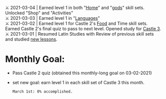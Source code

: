 :crossed_swords: 2021-03-04 | Earned level 1 in both "[Home](https://github.com/EO4wellness/T-I-L/blob/main/polyglot/latin/Castle-3/Home.md)" and "[gods](https://github.com/EO4wellness/T-I-L/blob/main/polyglot/latin/Castle-3/gods.md)" skill sets. Unlocked "Shop" and "Activities" <br>
:crossed_swords: 2021-03-03 | Earned level 1 in "[Languages](https://github.com/EO4wellness/T-I-L/blob/main/polyglot/latin/Castle-3/Language.md)" <br>
:crossed_swords: 2021-03-02 | Earned level 1 for Castle 2's [Food](https://github.com/EO4wellness/T-I-L/blob/main/polyglot/latin/Images/2021-03-02_Food-Lesson2.jpg) and Time skill sets. Earned Castle 2's final quiz to pass to next level.  Opened study for [Castle 3](https://github.com/EO4wellness/T-I-L/tree/main/polyglot/latin/Castle-3).<br>
:crossed_swords: 2021-03-01 | Resumed Latin Studies with Review of previous skill sets and studied [new lessons](https://github.com/EO4wellness/T-I-L/blob/main/polyglot/latin/Images/2021-03-01_Ace-Skill-Perfect-Scores.jpg). 

# Monthly Goal: 
* Pass Castle 2 quiz (obtained this monthly-long goal on 03-02-2021)
* set new goal: earn level 1 in each skill set of Castle 3 this month. 

      March 1st: 0% accomplished. 
